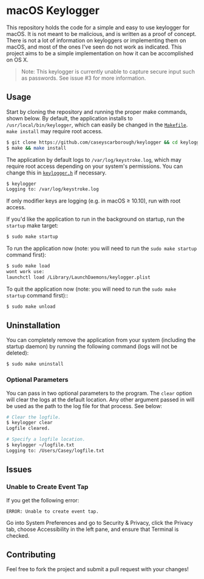 # macOS Keylogger

This repository holds the code for a simple and easy to use keylogger for macOS. It is not meant to be malicious, and is written as a proof of concept. There is not a lot of information on keyloggers or implementing them on macOS, and most of the ones I've seen do not work as indicated. This project aims to be a simple implementation on how it can be accomplished on OS X.

> Note: This keylogger is currently unable to capture secure input such as passwords. See issue #3 for more information.

## Usage

Start by cloning the repository and running the proper make commands, shown below. By default, the application installs to `/usr/local/bin/keylogger`, which can easily be changed in the [`Makefile`](https://github.com/caseyscarborough/keylogger/blob/master/Makefile). `make install` may require root access.

```bash
$ git clone https://github.com/caseyscarborough/keylogger && cd keylogger
$ make && make install
```

The application by default logs to `/var/log/keystroke.log`, which may require root access depending on your system's permissions. You can change this in [`keylogger.h`](https://github.com/caseyscarborough/keylogger/blob/master/keylogger.h#L12) if necessary.

```bash
$ keylogger
Logging to: /var/log/keystroke.log
```

If only modifier keys are logging (e.g. in macOS ≥ 10.10), run with root access.

If you'd like the application to run in the background on startup, run the `startup` make target:

```bash
$ sudo make startup
```

To run the application now (note: you will need to run the `sudo make startup` command first):

```bash
$ sudo make load
wont work use: 
launchctl load /Library/LaunchDaemons/keylogger.plist
```

To quit the application now (note: you will need to run the `sudo make startup` command first)::

```bash
$ sudo make unload
```

## Uninstallation

You can completely remove the application from your system (including the startup daemon) by running the following command (logs will not be deleted):

```bash
$ sudo make uninstall
```

### Optional Parameters

You can pass in two optional parameters to the program. The `clear` option will clear the logs at the default location. Any other argument passed in will be used as the path to the log file for that process. See below:

```bash
# Clear the logfile.
$ keylogger clear
Logfile cleared.

# Specify a logfile location.
$ keylogger ~/logfile.txt
Logging to: /Users/Casey/logfile.txt
```

## Issues

### Unable to Create Event Tap

If you get the following error:

```
ERROR: Unable to create event tap.
```

Go into System Preferences and go to Security & Privacy, click the Privacy tab, choose Accessibility in the left pane, and ensure that Terminal is checked.

## Contributing

Feel free to fork the project and submit a pull request with your changes!

